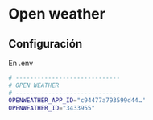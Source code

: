 # Open weather

## Configuración

En .env

```bash
# -----------------------------
# OPEN WEATHER
# -----------------------------
OPENWEATHER_APP_ID="c94477a793599d44…"
OPENWEATHER_ID="3433955"
```


